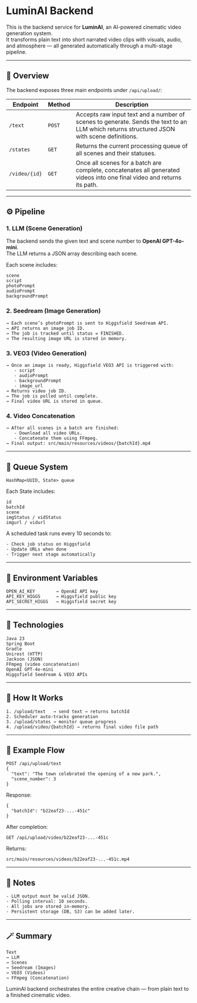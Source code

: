 # LuminAI Backend

This is the backend service for **LuminAI**, an AI-powered cinematic video generation system.  
It transforms plain text into short narrated video clips with visuals, audio, and atmosphere — all generated automatically through a multi-stage pipeline.

---

## 🧩 Overview

The backend exposes three main endpoints under `/api/upload/`:

| Endpoint | Method | Description |
|-----------|--------|-------------|
| `/text` | `POST` | Accepts raw input text and a number of scenes to generate. Sends the text to an LLM which returns structured JSON with scene definitions. |
| `/states` | `GET` | Returns the current processing queue of all scenes and their statuses. |
| `/video/{id}` | `GET` | Once all scenes for a batch are complete, concatenates all generated videos into one final video and returns its path. |

---

## ⚙️ Pipeline

### 1. LLM (Scene Generation)
The backend sends the given text and scene number to **OpenAI GPT-4o-mini**.  
The LLM returns a JSON array describing each scene.

Each scene includes:
```
scene
script
photoPrompt
audioPrompt
backgroundPrompt
```

### 2. Seedream (Image Generation)
```
→ Each scene’s photoPrompt is sent to Higgsfield Seedream API.
→ API returns an image job ID.
→ The job is tracked until status = FINISHED.
→ The resulting image URL is stored in memory.
```

### 3. VEO3 (Video Generation)
```
→ Once an image is ready, Higgsfield VEO3 API is triggered with:
   - script
   - audioPrompt
   - backgroundPrompt
   - image_url
→ Returns video job ID.
→ The job is polled until complete.
→ Final video URL is stored in queue.
```

### 4. Video Concatenation
```
→ After all scenes in a batch are finished:
   - Download all video URLs.
   - Concatenate them using FFmpeg.
→ Final output: src/main/resources/videos/{batchId}.mp4
```

---

## 🔁 Queue System
```
HashMap<UUID, State> queue
```

Each State includes:
```
id
batchId
scene
imgStatus / vidStatus
imgurl / vidurl
```

A scheduled task runs every 10 seconds to:
```
- Check job status on Higgsfield
- Update URLs when done
- Trigger next stage automatically
```

---

## 📡 Environment Variables
```
OPEN_AI_KEY        → OpenAI API key
API_KEY_HIGGS      → Higgsfield public key
API_SECRET_HIGGS   → Higgsfield secret key
```

---

## 🧰 Technologies
```
Java 23
Spring Boot
Gradle
Unirest (HTTP)
Jackson (JSON)
FFmpeg (video concatenation)
OpenAI GPT-4o-mini
Higgsfield Seedream & VEO3 APIs
```

---

## 🚀 How It Works
```
1. /upload/text   → send text → returns batchId
2. Scheduler auto-tracks generation
3. /upload/states → monitor queue progress
4. /upload/video/{batchId} → returns final video file path
```

---

## 🧩 Example Flow
```
POST /api/upload/text
{
  "text": "The town celebrated the opening of a new park.",
  "scene_number": 3
}
```

Response:
```
{
  "batchId": "b22eaf23-...-451c"
}
```

After completion:
```
GET /api/upload/video/b22eaf23-...-451c
```

Returns:
```
src/main/resources/videos/b22eaf23-...-451c.mp4
```

---

## 🧠 Notes
```
- LLM output must be valid JSON.
- Polling interval: 10 seconds.
- All jobs are stored in-memory.
- Persistent storage (DB, S3) can be added later.
```

---

## 🪄 Summary
```
Text
→ LLM
→ Scenes
→ Seedream (Images)
→ VEO3 (Videos)
→ FFmpeg (Concatenation)
```

LuminAI backend orchestrates the entire creative chain — from plain text to a finished cinematic video.

